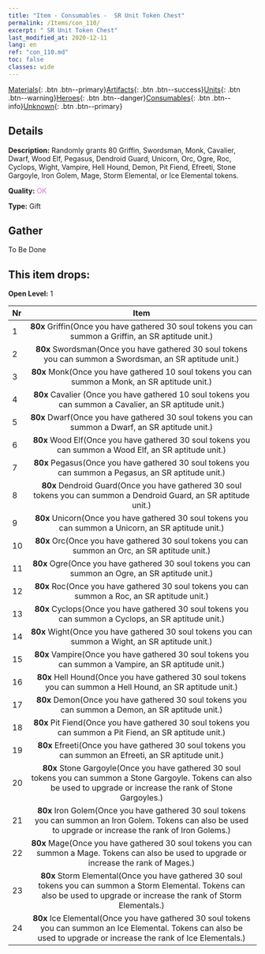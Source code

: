 ```yaml
---
title: "Item - Consumables -  SR Unit Token Chest"
permalink: /Items/con_110/
excerpt: " SR Unit Token Chest"
last_modified_at: 2020-12-11
lang: en
ref: "con_110.md"
toc: false
classes: wide
---
```

 [Materials](/Items/){: .btn .btn--primary}[Artifacts](/Items/Artifacts/){: .btn .btn--success}[Units](/Items/Units/){: .btn .btn--warning}[Heroes](/Items/Heroes/){: .btn .btn--danger}[Consumables](/Items/Consumables/){: .btn .btn--info}[Unknown](/Items/Unknown/){: .btn .btn--primary}

## Details
 **Description:** Randomly grants 80 Griffin, Swordsman, Monk, Cavalier, Dwarf, Wood Elf, Pegasus, Dendroid Guard, Unicorn, Orc, Ogre, Roc, Cyclops, Wight, Vampire, Hell Hound, Demon, Pit Fiend, Efreeti, Stone Gargoyle, Iron Golem, Mage, Storm Elemental, or Ice Elemental tokens.

 **Quality:** <span style="color: #DA70D6">OK</span>

 **Type:** Gift

## Gather

  To Be Done

## This item drops:

 **Open Level:** 1

  | Nr |      Item    |
  |:---|:------------:|
  | 1 |  **80x** Griffin(Once you have gathered 30 soul tokens you can summon a Griffin, an SR aptitude unit.) | 
  | 2 |  **80x** Swordsman(Once you have gathered 30 soul tokens you can summon a Swordsman, an SR aptitude unit.) | 
  | 3 |  **80x** Monk(Once you have gathered 10 soul tokens you can summon a Monk, an SR aptitude unit.) | 
  | 4 |  **80x** Cavalier (Once you have gathered 10 soul tokens you can summon a Cavalier, an SR aptitude unit.) | 
  | 5 |  **80x** Dwarf(Once you have gathered 30 soul tokens you can summon a Dwarf, an SR aptitude unit.) | 
  | 6 |  **80x** Wood Elf(Once you have gathered 30 soul tokens you can summon a Wood Elf, an SR aptitude unit.) | 
  | 7 |  **80x** Pegasus(Once you have gathered 30 soul tokens you can summon a Pegasus, an SR aptitude unit.) | 
  | 8 |  **80x** Dendroid Guard(Once you have gathered 30 soul tokens you can summon a Dendroid Guard, an SR aptitude unit.) | 
  | 9 |  **80x** Unicorn(Once you have gathered 30 soul tokens you can summon a Unicorn, an SR aptitude unit.) | 
  | 10 |  **80x** Orc(Once you have gathered 30 soul tokens you can summon an Orc, an SR aptitude unit.) | 
  | 11 |  **80x** Ogre(Once you have gathered 30 soul tokens you can summon an Ogre, an SR aptitude unit.) | 
  | 12 |  **80x** Roc(Once you have gathered 30 soul tokens you can summon a Roc, an SR aptitude unit.) | 
  | 13 |  **80x** Cyclops(Once you have gathered 30 soul tokens you can summon a Cyclops, an SR aptitude unit.) | 
  | 14 |  **80x** Wight(Once you have gathered 30 soul tokens you can summon a Wight, an SR aptitude unit.) | 
  | 15 |  **80x** Vampire(Once you have gathered 30 soul tokens you can summon a Vampire, an SR aptitude unit.) | 
  | 16 |  **80x** Hell Hound(Once you have gathered 30 soul tokens you can summon a Hell Hound, an SR aptitude unit.) | 
  | 17 |  **80x** Demon(Once you have gathered 30 soul tokens you can summon a Demon, an SR aptitude unit.) | 
  | 18 |  **80x** Pit Fiend(Once you have gathered 30 soul tokens you can summon a Pit Fiend, an SR aptitude unit.) | 
  | 19 |  **80x** Efreeti(Once you have gathered 30 soul tokens you can summon an Efreeti, an SR aptitude unit.) | 
  | 20 |  **80x** Stone Gargoyle(Once you have gathered 30 soul tokens you can summon a Stone Gargoyle. Tokens can also be used to upgrade or increase the rank of Stone Gargoyles.) | 
  | 21 |  **80x** Iron Golem(Once you have gathered 30 soul tokens you can summon an Iron Golem. Tokens can also be used to upgrade or increase the rank of Iron Golems.) | 
  | 22 |  **80x** Mage(Once you have gathered 30 soul tokens you can summon a Mage. Tokens can also be used to upgrade or increase the rank of Mages.) | 
  | 23 |  **80x** Storm Elemental(Once you have gathered 30 soul tokens you can summon a Storm Elemental. Tokens can also be used to upgrade or increase the rank of Storm Elementals.) | 
  | 24 |  **80x** Ice Elemental(Once you have gathered 30 soul tokens you can summon an Ice Elemental. Tokens can also be used to upgrade or increase the rank of Ice Elementals.) | 
